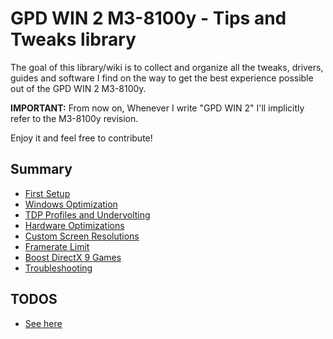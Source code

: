 # GPD WIN 2 M3-8100y - Tips and Tweaks library

The goal of this library/wiki is to collect and organize all the tweaks, drivers, guides and software I find on the way to get the best experience possible out of the GPD WIN 2 M3-8100y.

**IMPORTANT:** From now on, Whenever I write "GPD WIN 2" I'll implicitly refer to the M3-8100y revision.

Enjoy it and feel free to contribute!


## Summary

* [First Setup](/wiki/First_Setup.md)
* [Windows Optimization](/wiki/Windows_Optimization.md)
* [TDP Profiles and Undervolting](/wiki/TDP_Profiles_and_Undervolting.md)
* [Hardware Optimizations](/wiki/Hardware_Optimizations.md)
* [Custom Screen Resolutions](/wiki/Custom_Screen_Resolutions.md)
* [Framerate Limit](/wiki/Framerate_Limit.md)
* [Boost DirectX 9 Games](/wiki/Boost_DirectX9_Games.md)
* [Troubleshooting](/wiki/Troubleshootin.md)


## TODOS

* [See here](/wiki/TODO.md)
